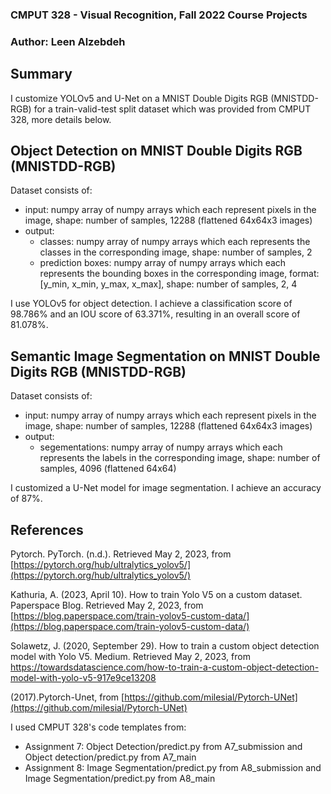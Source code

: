 ### CMPUT 328 - Visual Recognition, Fall 2022 Course Projects

### Author: Leen Alzebdeh

## Summary

I customize YOLOv5 and U-Net on a MNIST Double Digits RGB (MNISTDD-RGB) for a train-valid-test split dataset which was provided from CMPUT 328, more details below.

## Object Detection on MNIST Double Digits RGB (MNISTDD-RGB)

Dataset consists of: 
- input: numpy array of numpy arrays which each represent pixels in the image, shape: number of samples, 12288 (flattened 64x64x3 images)
- output: 
  - classes: numpy array of numpy arrays which each represents the classes in the corresponding image, shape: number of samples, 2
  - prediction boxes: numpy array of numpy arrays which each represents the bounding boxes in the corresponding image, format: [y_min, x_min, y_max, x_max], shape: number of samples, 2, 4
  
I use YOLOv5 for object detection. I achieve a classification score of 98.786% and an IOU score of 63.371%, resulting in an overall score of 81.078%.

## Semantic Image Segmentation on MNIST Double Digits RGB (MNISTDD-RGB)


Dataset consists of: 
- input: numpy array of numpy arrays which each represent pixels in the image, shape: number of samples, 12288 (flattened 64x64x3 images)
- output: 
  - segementations: numpy array of numpy arrays which each represents the labels in the corresponding image, shape: number of samples, 4096 (flattened 64x64)

I customized a U-Net model for image segmentation. I achieve an accuracy of 87%.

## References

Pytorch. PyTorch. (n.d.). Retrieved May 2, 2023, from [https://pytorch.org/hub/ultralytics_yolov5/](https://pytorch.org/hub/ultralytics_yolov5/)

Kathuria, A. (2023, April 10). How to train Yolo V5 on a custom dataset. Paperspace Blog. Retrieved May 2, 2023, from [https://blog.paperspace.com/train-yolov5-custom-data/](https://blog.paperspace.com/train-yolov5-custom-data/)

Solawetz, J. (2020, September 29). How to train a custom object detection model with Yolo V5. Medium. Retrieved May 2, 2023, from [https://towardsdatascience.com/how-to-train-a-custom-object-detection-model-with-yolo-v5-917e9ce13208 ](https://towardsdatascience.com/how-to-train-a-custom-object-detection-model-with-yolo-v5-917e9ce13208)

(2017).Pytorch-Unet, from [https://github.com/milesial/Pytorch-UNet](https://github.com/milesial/Pytorch-UNet)

I used CMPUT 328's code templates from:

- Assignment 7: Object Detection/predict.py from A7_submission and Object detection/predict.py from A7_main
- Assignment 8: Image Segmentation/predict.py from A8_submission and Image Segmentation/predict.py from A8_main

